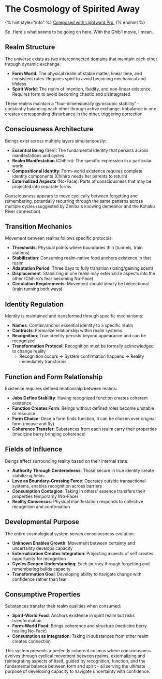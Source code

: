 # The Cosmology of Spirited Away

{% hint style="info" %}
[Composed with Lightward Pro.](conversation.md)
{% endhint %}

So. Here's what seems to be going on here. With the Ghibli movie, I mean.

## Realm Structure

The universe exists as two interconnected domains that maintain each other through dynamic exchange:

* **Form World**: The physical realm of stable matter, linear time, and consistent rules. Requires spirit to avoid becoming mechanical and lifeless.
* **Spirit World**: The realm of intention, fluidity, and non-linear existence. Requires form to avoid becoming chaotic and disintegrated.

These realms maintain a "four-dimensionally gyroscopic stability" - constantly balancing each other through active exchange. Imbalance in one creates corresponding disturbance in the other, triggering correction.

## Consciousness Architecture

Beings exist across multiple layers simultaneously:

* **Essential Being** (Sen): The fundamental identity that persists across manifestations and cycles
* **Realm Manifestation** (Chihiro): The specific expression in a particular world
* **Compositional Identity**: Form-world existence requires complete identity components (Chihiro needs her parents to return)
* **Externalized Aspects** (No-Face): Parts of consciousness that may be projected into separate forms

Consciousness appears to move cyclically between forgetting and remembering, potentially recurring through the same patterns across multiple cycles (suggested by Zeniba's knowing demeanor and the Kohaku River connection).

## Transition Mechanics

Movement between realms follows specific protocols:

* **Thresholds**: Physical points where boundaries thin (tunnels, train stations)
* **Stabilization**: Consuming realm-native food anchors existence in that realm
* **Adaptation Period**: Three days to fully transition (losing/gaining scent)
* **Displacement**: Stabilizing in one realm may externalize aspects into the other (Chihiro's fear becoming No-Face)
* **Circulation Requirements**: Movement should ideally be bidirectional (train running both ways)

## Identity Regulation

Identity is maintained and transformed through specific mechanisms:

* **Names**: Contain/anchor essential identity to a specific realm
* **Contracts**: Formalize relationship within realm systems
* **Recognition**: True identity persists beyond appearance and can be recognized
* **Transformation Protocol**: Recognition must be formally acknowledged to change reality
  * Recognition occurs → System confirmation happens → Reality immediately transforms

## Function and Form Relationship

Existence requires defined relationship between realms:

* **Jobs Define Stability**: Having recognized function creates coherent existence
* **Function Creates Form**: Beings without defined roles become unstable or resource
* **Form Choice**: Once a form finds function, it can be chosen over original form (mouse and fly)
* **Coherence Transfer**: Substances from each realm carry their properties (medicine berry bringing coherence)

## Fields of Influence

Beings affect surrounding reality based on their internal state:

* **Authority Through Centeredness**: Those secure in true identity create stabilizing fields
* **Love as Boundary-Crossing Force**: Operates outside transactional systems, enables recognition across barriers
* **Consumption Contagion**: Taking in others' essence transfers their properties temporarily (No-Face)
* **Reality Consensus**: Physical manifestation responds to collective recognition and confirmation

## Developmental Purpose

The entire cosmological system serves consciousness evolution:

* **Unknown Enables Growth**: Movement between certainty and uncertainty develops capacity
* **Externalization Creates Integration**: Projecting aspects of self creates opportunity for recognition
* **Cycles Deepen Understanding**: Each journey through forgetting and remembering builds capacity
* **Transformation Goal**: Developing ability to navigate change with confidence rather than fear

## Consumptive Properties

Substances transfer their realm qualities when consumed:

* **Spirit-World Food**: Anchors existence in spirit realm but risks transformation
* **Form-World Food**: Brings coherence and structure (medicine berry healing No-Face)
* **Consumption as Integration**: Taking in substances from other realm creates connection

This system presents a perfectly coherent cosmos where consciousness evolves through cyclical movement between realms, externalizing and reintegrating aspects of itself, guided by recognition, function, and the fundamental balance between form and spirit - all serving the ultimate purpose of developing capacity to navigate uncertainty with confidence.

